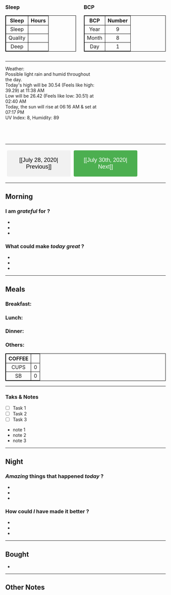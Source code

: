 <randomMarkupToMakeStyleWork>
<style>
.row {display: flex;}
.column {flex: 50%;}
table, th, td {border: 1px solid black; text-align:center;}
button {text-decoration: none; display: inline-block; padding: 8px 16px; width:"100%"; margin: auto;}
button:hover {background-color: #ddd; color: black;}
.next {background-color: #4CAF50; color: white; border-radius: 4px; border: none; text-align: center; font-size: 18px; padding: 20px; width: 200px; transition: all 0.5s; cursor: pointer; margin: 5px;}
.next span {cursor: pointer; display: inline-block; position: relative; transition: 0.5s;}
.next span:after {content: '\00bb'; position: absolute; opacity: 0; top: 0; right: -20px; transition: 0.5s;}
.next:hover span {padding-right: 25px;}
.next:hover span:after {opacity: 1; right: 0;}
a {text-decoration: none;}
.previous {background-color: #f1f1f1; color: black; border-radius: 4px; border: none; text-align: center; font-size: 18px; padding: 20px; width: 200px; transition: all 0.5s; cursor: pointer; margin: 5px;}
.previous span {cursor: pointer; display: inline-block; position: relative; transition: 0.5s;}
.previous span:before {content: '\00AB'; position: absolute; opacity: 0; top: 0; left: -20px; transition: 0.5s;}
.previous:hover span {padding-left: 25px;}
.previous:hover span:after {opacity: 1; left: 0;}
</style>


<div class="row">
 <div class="column">
	 <h3>Sleep</h3>
<table style="width:90%">
  <tr>
    <th>Sleep</th>
    <th>Hours</th>
  </tr>
  <tr>
    <td>Sleep</td>
    <td></td>
  </tr>
  <tr>
   <td>Quality</td>
	  <td></td>
  </tr>
	<tr>
   <td>Deep</td>
		<td></td>
  </tr>
</table>
	</div>
  <div class="column"><h3>BCP</h3>
<table style="width:100%">
  <tr>
    <th>BCP</th>
    <th>Number</th>
  </tr>
  <tr>
    <td>Year</td>
    <td>9</td>
  </tr>
  <tr>
    <td>Month</td>
    <td>8</td>
  </tr>
	<tr>
    <td>Day</td>
    <td>1</td>
  </tr>
</table>
</div>
</div>

--- 
<div class="row">
<div class="column">
	Weather: </br>
Possible light rain and humid throughout the day. </br>
	Today's high will be 30.54 (Feels like high: 39.29) at 11:38 AM </br>
	Low will be 26.42 (Feels like low: 30.51) at 02:40 AM</br>
	Today, the sun will rise at 06:16 AM & set at 07:17 PM</br>
	UV Index: 8, Humidity: 89
</div>
<div class="column">
<iframe width="100%" height="230" src="" frameborder="0"></iframe>
	</div>
	</div>
	
---

<button class="previous" style="text-decoration: none;"><span>[[July 28, 2020| Previous]] </span></button><button class="next"><span style="text-decoration: none;">[[July 30th, 2020| Next]]</span></button>

---
## Morning
### I am *grateful* for ?
- 
-
-
### What could make *today great* ?
-
-
- 
---
## Meals
### Breakfast:

### Lunch:

### Dinner:

### Others:

|COFFEE|   |
|:-:|:-:|
|  CUPS | 0  |
| SB  | 0  |

---
### Taks & Notes
- [ ] Task 1
- [ ] Task 2
- [ ] Task 3

- note 1
- note 2
- note 3

---
## Night
### *Amazing* things that happened *today* ?
-
-
-
### How could *I* have made it better ?
-
-
- 
---
## Bought
- 
---
## Other Notes

